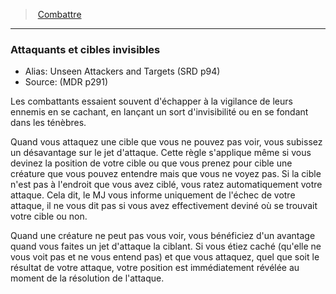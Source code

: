 ﻿> [Combattre](hd_combat.md)

---

### Attaquants et cibles invisibles

- Alias: Unseen Attackers and Targets (SRD p94)
- Source: (MDR p291)

Les combattants essaient souvent d'échapper à la vigilance de leurs ennemis en se cachant, en lançant un sort d'invisibilité ou en se fondant dans les ténèbres.

Quand vous attaquez une cible que vous ne pouvez pas voir, vous subissez un désavantage sur le jet d'attaque. Cette règle s'applique même si vous devinez la position de votre cible ou que vous prenez pour cible une créature que vous pouvez entendre mais que vous ne voyez pas. Si la cible n'est pas à l'endroit que vous avez ciblé, vous ratez automatiquement votre attaque. Cela dit, le MJ vous informe uniquement de l'échec de votre attaque, il ne vous dit pas si vous avez effectivement deviné où se trouvait votre cible ou non.

Quand une créature ne peut pas vous voir, vous bénéficiez d'un avantage quand vous faites un jet d'attaque la ciblant. Si vous étiez caché (qu'elle ne vous voit pas et ne vous entend pas) et que vous attaquez, quel que soit le résultat de votre attaque, votre position est immédiatement révélée au moment de la résolution de l'attaque.

